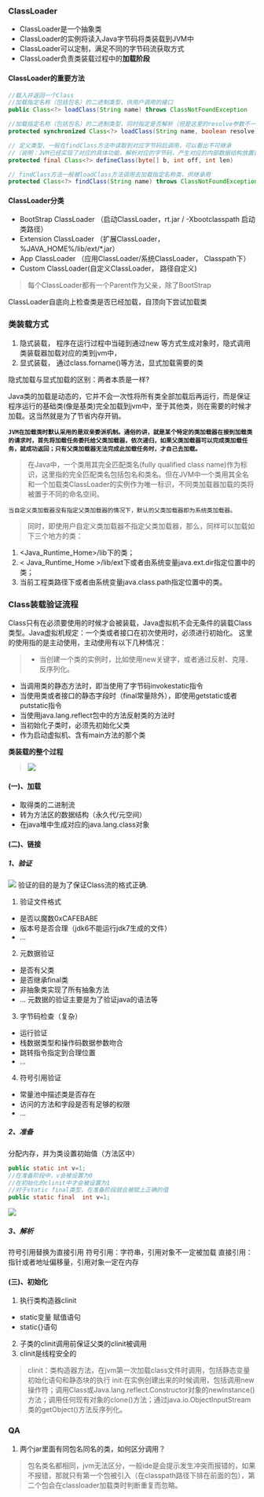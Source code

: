 ### ClassLoader
- ClassLoader是一个抽象类
- ClassLoader的实例将读入Java字节码将类装载到JVM中
- ClassLoader可以定制，满足不同的字节码流获取方式
- ClassLoader负责类装载过程中的**加载阶段**

#### ClassLoader的重要方法
```java
//载入并返回一个Class
//加载指定名称（包括包名）的二进制类型，供用户调用的接口
public Class<?> loadClass(String name) throws ClassNotFoundException

//加载指定名称（包括包名）的二进制类型，同时指定是否解析（但是这里的resolve参数不一定真正能达到解析的效果），供继承用
protected synchronized Class<?> loadClass(String name, boolean resolve) throws ClassNotFoundException{ … }

// 定义类型，一般在findClass方法中读取到对应字节码后调用，可以看出不可继承
//（说明：JVM已经实现了对应的具体功能，解析对应的字节码，产生对应的内部数据结构放置到方法区，所以无需覆写，直接调用就可以了）
protected final Class<?> defineClass(byte[] b, int off, int len)

// findClass方法一般被loadClass方法调用去加载指定名称类，供继承用
protected Class<?> findClass(String name) throws ClassNotFoundException{}

```

#### ClassLoader分类
- BootStrap ClassLoader （启动ClassLoader，rt.jar / -Xbootclasspath 启动类路径）
- Extension ClassLoader （扩展ClassLoader， %JAVA_HOME%/lib/ext/*.jar）
- App ClassLoader （应用ClassLoader/系统ClassLoader， Classpath下）
- Custom ClassLoader(自定义ClassLoader， 路径自定义)

>每个ClassLoader都有一个Parent作为父亲，除了BootStrap

ClassLoader自底向上检查类是否已经加载，自顶向下尝试加载类


### 类装载方式
1. 隐式装载， 程序在运行过程中当碰到通过new 等方式生成对象时，隐式调用类装载器加载对应的类到jvm中，
2. 显式装载， 通过class.forname()等方法，显式加载需要的类

隐式加载与显式加载的区别：两者本质是一样?

Java类的加载是动态的，它并不会一次性将所有类全部加载后再运行，而是保证程序运行的基础类(像是基类)完全加载到jvm中，至于其他类，则在需要的时候才加载。这当然就是为了节省内存开销。

**`JVM在加载类时默认采用的是双亲委派机制。通俗的讲，就是某个特定的类加载器在接到加载类的请求时，首先将加载任务委托给父类加载器，依次递归，如果父类加载器可以完成类加载任务，就成功返回；只有父类加载器无法完成此加载任务时，才自己去加载。`**

>在Java中，一个类用其完全匹配类名(fully qualified class name)作为标识，这里指的完全匹配类名包括包名和类名。但在JVM中一个类用其全名和一个加载类ClassLoader的实例作为唯一标识，不同类加载器加载的类将被置于不同的命名空间。

`当自定义类加载器没有指定父类加载器的情况下，默认的父类加载器即为系统类加载器。`
>同时，即使用户自定义类加载器不指定父类加载器，那么，同样可以加载如下三个地方的类：
1. <Java_Runtime_Home>/lib下的类；
2. < Java_Runtime_Home >/lib/ext下或者由系统变量java.ext.dir指定位置中的类；
3. 当前工程类路径下或者由系统变量java.class.path指定位置中的类。



### Class装载验证流程
Class只有在必须要使用的时候才会被装载，Java虚拟机不会无条件的装载Class类型。Java虚拟机规定：一个类或者接口在初次使用时，必须进行初始化。
这里的使用指的是主动使用，主动使用有以下几种情况：
>- 当创建一个类的实例时，比如使用new关键字，或者通过反射、克隆、反序列化。
- 当调用类的静态方法时，即当使用了字节码invokestatic指令
- 当使用类或者接口的静态字段时（final常量除外），即使用getstatic或者putstatic指令
- 当使用java.lang.reflect包中的方法反射类的方法时
- 当初始化子类时，必须先初始化父类
- 作为启动虚拟机、含有main方法的那个类

**类装载的整个过程**
>![](http://static.tmaczhao.cn/images/af94835fb25d6b46390d301c12bb2879.jpg)

#### (一)、加载
- 取得类的二进制流
- 转为方法区的数据结构（永久代/元空间）
- 在java堆中生成对应的java.lang.class对象

#### (二)、链接
##### 1、验证
![](http://static.tmaczhao.cn/images/1348555927d217d626e46dd3ae9dd440.jpg)
验证的目的是为了保证Class流的格式正确.

1. 验证文件格式
- 是否以魔数0xCAFEBABE
- 版本号是否合理（jdk6不能运行jdk7生成的文件）
- ...

2. 元数据验证
- 是否有父类
- 是否继承final类
- 非抽象类实现了所有抽象方法
- ...
元数据的验证主要是为了验证java的语法等

3. 字节码检查（复杂）
- 运行验证
- 栈数据类型和操作码数据参数吻合
- 跳转指令指定到合理位置
- ...

4. 符号引用验证
- 常量池中描述类是否存在
- 访问的方法和字段是否有足够的权限
- ...

##### 2、准备
分配内存，并为类设置初始值（方法区中）
```java
public static int v=1;
//在准备阶段中，v会被设置为0
//在初始化的clinit中才会被设置为1
//对于static final类型，在准备阶段就会被赋上正确的值
public static final  int v=1;
```
![](http://static.tmaczhao.cn/images/05d300340205181f754413c175622d0f.jpg!md)


##### 3、解析
符号引用替换为直接引用
符号引用：字符串，引用对象不一定被加载
直接引用：指针或者地址偏移量，引用对象一定在内存

#### (三)、初始化
1. 执行类构造器clinit
- static变量 赋值语句
- static{}语句

2. 子类的clinit调用前保证父类的clinit被调用
3. clinit是线程安全的

>clinit：类构造器方法，在jvm第一次加载class文件时调用，包括静态变量初始化语句和静态块的执行
init:在实例创建出来的时候调用，包括调用new操作符；调用Class或Java.lang.reflect.Constructor对象的newInstance()方法；调用任何现有对象的clone()方法；通过java.io.ObjectInputStream类的getObject()方法反序列化。



### QA
1. 两个jar里面有同包名同名的类，如何区分调用？

>包名类名都相同，jvm无法区分，一般ide是会提示发生冲突而报错的，如果不报错，那就只有第一个包被引入（在classpath路径下排在前面的包），第二个包会在classloader加载类时判断重复而忽略。





















